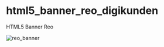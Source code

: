# html5_banner_reo_digikunden
HTML5 Banner Reo

![reo_banner](https://user-images.githubusercontent.com/45975492/133765371-7c8c11d7-1a67-4500-bac8-da91bd656ee7.JPG)

